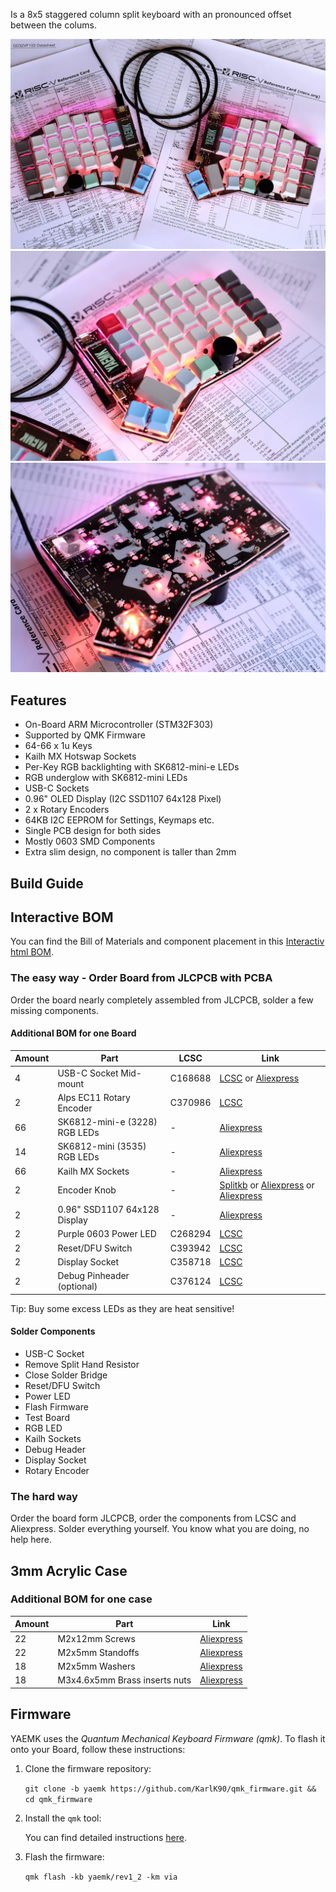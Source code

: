 Is a 8x5 staggered column split keyboard with an pronounced offset between the colums. 

![YAEMK wide view](images/1_yaemk_wide.webp)
![YAEMK close up front](images/2_yaemk_close_up_rgb_front.webp)
![YAEMK close up back](images/4_yaemk_close_up_rgb_back.webp)

## Features

* On-Board ARM Microcontroller (STM32F303)
* Supported by QMK Firmware
* 64-66 x 1u Keys
* Kailh MX Hotswap Sockets
* Per-Key RGB backlighting with SK6812-mini-e LEDs
* RGB underglow with SK6812-mini LEDs
* USB-C Sockets
* 0.96" OLED Display (I2C SSD1107 64x128 Pixel)
* 2 x Rotary Encoders
* 64KB I2C EEPROM for Settings, Keymaps etc.
* Single PCB design for both sides
* Mostly 0603 SMD Components
* Extra slim design, no component is taller than 2mm

## Build Guide

## Interactive BOM

You can find the Bill of Materials and component placement in this [Interactiv html BOM](./yaemk_rev_1_2.html).

### The easy way - Order Board from JLCPCB with PCBA

Order the board nearly completely assembled from JLCPCB, solder a few missing components.

#### Additional BOM for one Board

| Amount | Part                          | LCSC    | Link                                                                                                                                                                                                                                |
| ------ | ----------------------------- | ------- | ----------------------------------------------------------------------------------------------------------------------------------------------------------------------------------------------------------------------------------- |
| 4      | USB-C Socket Mid-mount        | C168688 | [LCSC](https://lcsc.com/product-detail/USB-Connectors_Jing-Extension-of-the-Electronic-Co-C168688_C168688.html) or [Aliexpress](https://www.aliexpress.com/item/4000074094558.html)                                                 |
| 2      | Alps EC11 Rotary Encoder      | C370986 | [LCSC](https://lcsc.com/product-detail/Coded-Rotary-Switches_ALPS-Electric-EC11E183440C_C370986.html)                                                                                                                               |
| 66     | SK6812-mini-e (3228) RGB LEDs | -       | [Aliexpress](https://www.aliexpress.com/item/4000475685852.html)                                                                                                                                                                    |
| 14     | SK6812-mini (3535) RGB LEDs   | -       | [Aliexpress](https://www.aliexpress.com/item/33019583218.html)                                                                                                                                                                      |
| 66     | Kailh MX Sockets              | -       | [Aliexpress](https://www.aliexpress.com/item/32951252318.html)                                                                                                                                                                      |
| 2      | Encoder Knob                  | -       | [Splitkb](https://splitkb.com/collections/keyboard-parts/products/matte-aluminium-encoder-knob) or [Aliexpress](https://www.aliexpress.com/item/32893184848.html) or [Aliexpress](https://www.aliexpress.com/item/32810522800.html) |
| 2      | 0.96" SSD1107 64x128 Display  | -       | [Aliexpress](https://www.aliexpress.com/item/4000547865501.html)                                                                                                                                                                    |
| 2      | Purple 0603 Power LED         | C268294 | [LCSC](https://lcsc.com/product-detail/Light-Emitting-Diodes-LED_OptoSupply-OSK40603C1E_C268294.html)                                                                                                                               |
| 2      | Reset/DFU Switch              | C393942 | [LCSC](https://lcsc.com/product-detail/Tactile-Switches_SHOU-HAN-TS24CA_C393942.html)                                                                                                                                               |
| 2      | Display Socket                | C358718 | [LCSC](https://lcsc.com/product-detail/Pin-Header-Female-Header_MINTRON-MTF185-104SY1_C358718.html)                                                                                                                                 |
| 2      | Debug Pinheader (optional)    | C376124 | [LCSC](https://lcsc.com/product-detail/Pin-Header-Female-Header_MINTRON-MTB125-1106R1_C376124.html)                                                                                                                                 |

Tip: Buy some excess LEDs as they are heat sensitive!
####  Solder Components

* USB-C Socket
* Remove Split Hand Resistor 
* Close Solder Bridge
* Reset/DFU Switch
* Power LED
* Flash Firmware
* Test Board
* RGB LED
* Kailh Sockets
* Debug Header
* Display Socket
* Rotary Encoder
  
### The hard way

Order the board form JLCPCB, order the components from LCSC and Aliexpress. Solder everything yourself. You know what you are doing, no help here.
## 3mm Acrylic Case

### Additional BOM for one case

| Amount | Part                          | Link                                                             |
| ------ | ----------------------------- | ---------------------------------------------------------------- |
| 22     | M2x12mm Screws                | [Aliexpress](https://www.aliexpress.com/item/4000720099366.html) |
| 22     | M2x5mm Standoffs              | [Aliexpress](https://www.aliexpress.com/item/4000727223674.html) |
| 18     | M2x5mm Washers                | [Aliexpress](https://www.aliexpress.com/item/4000734426632.html) |
| 18     | M3x4.6x5mm Brass inserts nuts | [Aliexpress](https://www.aliexpress.com/item/4000688990203.html) |

## Firmware

YAEMK uses the *Quantum Mechanical Keyboard Firmware (qmk)*. To flash it onto your Board, follow these instructions:

1. Clone the  firmware repository:

   `git clone -b yaemk https://github.com/KarlK90/qmk_firmware.git && cd qmk_firmware `

2. Install the `qmk` tool:

   You can find detailed instructions [here](https://docs.qmk.fm/#/newbs_getting_started).

3. Flash the firmware:

   `qmk flash -kb yaemk/rev1_2 -km via`
